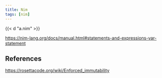 ```yaml
---
title: Nim
tags: [nim]
---
```


{{< d "a.nim" >}}

<https://nim-lang.org/docs/manual.html#statements-and-expressions-var-statement>

## References

<https://rosettacode.org/wiki/Enforced_immutability>
